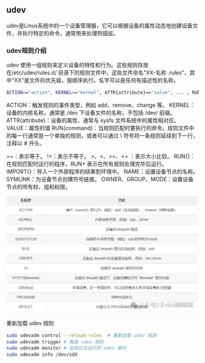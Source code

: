## udev

udev是Linux系统中的一个设备管理器，它可以根据设备的属性动态地创建设备文件，并执行特定的命令，通常用来处理热插拔。

### udev规则介绍  
udev 使用一组规则来定义设备的特性和行为。这些规则存放在/etc/udev/rules.d/ 目录下的规则文件中，这些文件命名"XX-名称 .rules"，其中"XX"是文件的优先级，按顺序执行。名字可以是任何有描述性的名称。
```bash
ACTION=="action", KERNEL=="kernel", ATTR{attribute}=="value", ... , RUN{command}
```
ACTION：触发规则的事件类型，例如 add、remove、change 等。
KERNEL：设备的内核名称，通常是 /dev 下设备文件的名称，不包括 /dev/ 前缀。
ATTR{attribute}：设备的属性，通常与 sysfs 文件系统中的属性相对应。
VALUE：属性的值
RUN{command}：当规则匹配时要执行的命令。规则文件中的每一行通常是一个单独的规则，或者可以通过 \ 符号将一条规则延续到下一行，注释以 # 开头。

==：表示等于。
!=：表示不等于。 >、<、>=、<= ：表示大小比较。
RUN{}：在规则匹配时运行的程序，RUN+ 表示在所有规则处理完毕后运行。
IMPORT{}：导入一个外部程序的结果到环境中。
NAME：设置设备节点的名称。
SYMLINK：为设备节点创建符号链接。
OWNER、GROUP、MODE：设置设备节点的所有权、组和权限。

![alt text](image.png)


重新加载 udev 规则
```bash
sudo udevadm control --reload-rules  # 重新加载 udev 规则
sudo udevadm trigger # 触发 udev 规则
sudo udevadm monitor # 监视正在运行的 udev 事件
sudo udevadm info /dev/sdX
```


